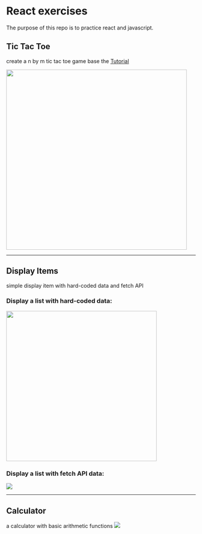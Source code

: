 # React exercises

The purpose of this repo is to practice react and javascript.

## Tic Tac Toe
create a n by m tic tac toe game base the [Tutorial](https://reactjs.org/tutorial/tutorial.html)

<img width="480" src="https://user-images.githubusercontent.com/16947266/220005114-984a2678-5211-4339-b1f9-d6940be7bc2e.gif">

---

## Display Items
simple display item with hard-coded data and fetch API

### Display a list with hard-coded data: 
<img width="400" src="https://user-images.githubusercontent.com/16947266/221434152-d6e95782-8c54-485c-8ea6-ab867411f343.png">

### Display a list with fetch API data: 
<img src = "https://user-images.githubusercontent.com/16947266/221434210-37fd45f9-7e99-4e2a-a670-0d9a26d7b520.png">

---

## Calculator
a calculator with basic arithmetic functions
<img src = "https://user-images.githubusercontent.com/16947266/228703573-740ddc51-9a4a-465c-88fc-773bbe24319d.gif">